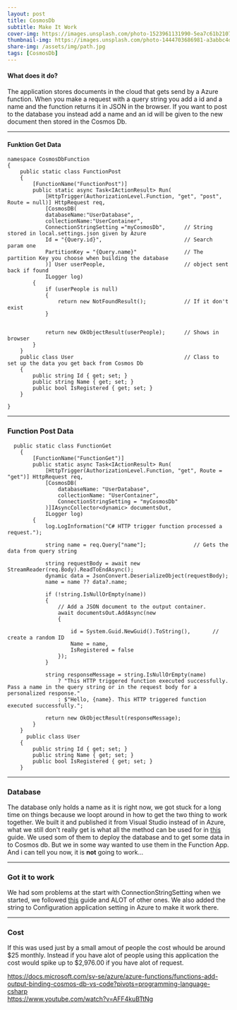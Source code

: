 ```yaml
---
layout: post
title: CosmosDb
subtitle: Make It Work
cover-img: https://images.unsplash.com/photo-1523961131990-5ea7c61b2107?ixid=MnwxMjA3fDB8MHxwaG90by1wYWdlfHx8fGVufDB8fHx8&ixlib=rb-1.2.1&auto=format&fit=crop&w=1000&q=80
thumbnail-img: https://images.unsplash.com/photo-1444703686981-a3abbc4d4fe3?ixlib=rb-1.2.1&ixid=MnwxMjA3fDB8MHxwaG90by1wYWdlfHx8fGVufDB8fHx8&auto=format&fit=crop&w=1100&q=80
share-img: /assets/img/path.jpg
tags: [CosmosDb]
---
```


#### What does it do?
The application stores documents in the cloud that gets send by a Azure function. When you make a request with a query string you add a id and a name and the function returns it in JSON in the browser. If you want to post to the database you instead add a name and an id will be given to the new document then stored in the Cosmos Db.  

_______________________

#### Funktion Get Data
```
namespace CosmosDbFunction
{
    public static class FunctionPost
    {
        [FunctionName("FunctionPost")]
        public static async Task<IActionResult> Run(
            [HttpTrigger(AuthorizationLevel.Function, "get", "post", Route = null)] HttpRequest req,
            [CosmosDB(
            databaseName:"UserDatabase",            
            collectionName:"UserContainer",
            ConnectionStringSetting ="myCosmosDb",      // String stored in local.settings.json given by Azure
            Id = "{Query.id}",                          // Search param one
            PartitionKey = "{Query.name}"               // The partition Key you choose when building the database
            )] User userPeople,                         // object sent back if found
            ILogger log)
        {
            if (userPeople is null)
            {
                return new NotFoundResult();            // If it don't exist
            }


            return new OkObjectResult(userPeople);      // Shows in browser
        }
    }
    public class User                                   // Class to set up the data you get back from Cosmos Db
    {
        public string Id { get; set; }
        public string Name { get; set; }
        public bool IsRegistered { get; set; }
    }

}

```

_______________________

### Function Post Data  

```
  public static class FunctionGet
    {
        [FunctionName("FunctionGet")]
        public static async Task<IActionResult> Run(
            [HttpTrigger(AuthorizationLevel.Function, "get", Route = "get")] HttpRequest req,
            [CosmosDB(
                databaseName: "UserDatabase",
                collectionName: "UserContainer",
                ConnectionStringSetting = "myCosmosDb"
            )]IAsyncCollector<dynamic> documentsOut,
            ILogger log)
        {
            log.LogInformation("C# HTTP trigger function processed a request.");

            string name = req.Query["name"];               // Gets the data from query string

            string requestBody = await new StreamReader(req.Body).ReadToEndAsync();
            dynamic data = JsonConvert.DeserializeObject(requestBody);
            name = name ?? data?.name;                     

            if (!string.IsNullOrEmpty(name))                
            {
                // Add a JSON document to the output container.
                await documentsOut.AddAsync(new
                {
                    
                    id = System.Guid.NewGuid().ToString(),       // create a random ID
                    Name = name,                        
                    IsRegistered = false
                });
            }

            string responseMessage = string.IsNullOrEmpty(name)
                ? "This HTTP triggered function executed successfully. Pass a name in the query string or in the request body for a personalized response."
                : $"Hello, {name}. This HTTP triggered function executed successfully.";

            return new OkObjectResult(responseMessage); 
        }
    }
      public class User
    {
        public string Id { get; set; }
        public string Name { get; set; }
        public bool IsRegistered { get; set; }
    }

```
_______________________

### Database
The database only holds a name as it is right now, we got stuck for a long time on things because we loopt around in how to get the two thing to work together. We built it and published it from Visual Studio instead of in Azure, what we still don't really get is what all the method can be used for in [this](https://docs.microsoft.com/sv-se/azure/cosmos-db/sql/sql-api-get-started) guide. We used som of them to deploy the database and to get some data in to Cosmos db. But we in some way wanted to use them in the Function App. And i can tell you now, it is **not** going to work... 

_______________________

### Got it to work    
We had som problems at the start with ConnectionStringSetting when we started, we followed [this](https://docs.microsoft.com/sv-se/azure/azure-functions/functions-add-output-binding-cosmos-db-vs-code?pivots=programming-language-csharp) guide and ALOT of other ones. 
We also added the string to Configuration application setting in Azure to make it work there.

_______________________

### Cost
If this was used just by a small amout of people the cost whould be around $25 monthly. Instead if you have alot of people using this application the cost would spike up to $2,976.00 if you have alot of request. 

<https://docs.microsoft.com/sv-se/azure/azure-functions/functions-add-output-binding-cosmos-db-vs-code?pivots=programming-language-csharp>    
<https://www.youtube.com/watch?v=AFF4kuBTtNg>  